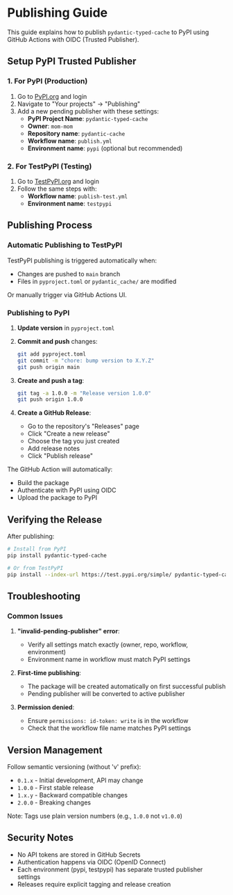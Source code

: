# Publishing Guide

This guide explains how to publish `pydantic-typed-cache` to PyPI using GitHub Actions with OIDC (Trusted Publisher).

## Setup PyPI Trusted Publisher

### 1. For PyPI (Production)

1. Go to [PyPI.org](https://pypi.org) and login
2. Navigate to "Your projects" → "Publishing"
3. Add a new pending publisher with these settings:
   - **PyPI Project Name**: `pydantic-typed-cache`
   - **Owner**: `mom-mom`
   - **Repository name**: `pydantic-cache`
   - **Workflow name**: `publish.yml`
   - **Environment name**: `pypi` (optional but recommended)

### 2. For TestPyPI (Testing)

1. Go to [TestPyPI.org](https://test.pypi.org) and login
2. Follow the same steps with:
   - **Workflow name**: `publish-test.yml`
   - **Environment name**: `testpypi`

## Publishing Process

### Automatic Publishing to TestPyPI

TestPyPI publishing is triggered automatically when:
- Changes are pushed to `main` branch
- Files in `pyproject.toml` or `pydantic_cache/` are modified

Or manually trigger via GitHub Actions UI.

### Publishing to PyPI

1. **Update version** in `pyproject.toml`
2. **Commit and push** changes:
   ```bash
   git add pyproject.toml
   git commit -m "chore: bump version to X.Y.Z"
   git push origin main
   ```

3. **Create and push a tag**:
   ```bash
   git tag -a 1.0.0 -m "Release version 1.0.0"
   git push origin 1.0.0
   ```

4. **Create a GitHub Release**:
   - Go to the repository's "Releases" page
   - Click "Create a new release"
   - Choose the tag you just created
   - Add release notes
   - Click "Publish release"

The GitHub Action will automatically:
- Build the package
- Authenticate with PyPI using OIDC
- Upload the package to PyPI

## Verifying the Release

After publishing:

```bash
# Install from PyPI
pip install pydantic-typed-cache

# Or from TestPyPI
pip install --index-url https://test.pypi.org/simple/ pydantic-typed-cache
```

## Troubleshooting

### Common Issues

1. **"invalid-pending-publisher" error**:
   - Verify all settings match exactly (owner, repo, workflow, environment)
   - Environment name in workflow must match PyPI settings

2. **First-time publishing**:
   - The package will be created automatically on first successful publish
   - Pending publisher will be converted to active publisher

3. **Permission denied**:
   - Ensure `permissions: id-token: write` is in the workflow
   - Check that the workflow file name matches PyPI settings

## Version Management

Follow semantic versioning (without 'v' prefix):
- `0.1.x` - Initial development, API may change
- `1.0.0` - First stable release
- `1.x.y` - Backward compatible changes
- `2.0.0` - Breaking changes

Note: Tags use plain version numbers (e.g., `1.0.0` not `v1.0.0`)

## Security Notes

- No API tokens are stored in GitHub Secrets
- Authentication happens via OIDC (OpenID Connect)
- Each environment (pypi, testpypi) has separate trusted publisher settings
- Releases require explicit tagging and release creation